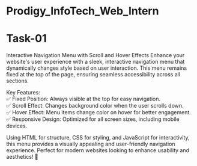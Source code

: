 # Prodigy_InfoTech_Web_Intern

<h1>Task-01</h1>

Interactive Navigation Menu with Scroll and Hover Effects
Enhance your website's user experience with a sleek, interactive navigation menu that dynamically changes style based on user interaction. This menu remains fixed at the top of the page, ensuring seamless accessibility across all sections.

Key Features:<br>
✅ Fixed Position: Always visible at the top for easy navigation.<br>
✅ Scroll Effect: Changes background color when the user scrolls down.<br>
✅ Hover Effect: Menu items change color on hover for better engagement.<br>
✅ Responsive Design: Optimized for all screen sizes, including mobile devices.<br>

Using HTML for structure, CSS for styling, and JavaScript for interactivity, this menu provides a visually appealing and user-friendly navigation experience. Perfect for modern websites looking to enhance usability and aesthetics! 🚀
